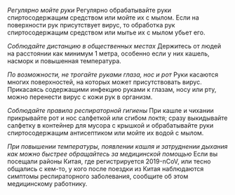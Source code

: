 *Регулярно мойте руки*
Регулярно обрабатывайте руки спиртосодержащим средством или мойте их с мылом. Если на поверхности рук присутствует вирус, то обработка рук спиртосодержащим средством или мытье их с мылом убьет его.

*Соблюдайте дистанцию в общественных местах*
Держитесь от людей на расстоянии как минимум 1 метра, особенно если у них кашель, насморк и повышенная температура.

*По возможности, не трогайте руками глаза, нос и рот*
Руки касаются многих поверхностей, на которых может присутствовать вирус. Прикасаясь содержащими инфекцию руками к глазам, носу или рту, можно перенести вирус с кожи рук в организм.

*Соблюдайте правила респираторной гигиены*
При кашле и чихании прикрывайте рот и нос салфеткой или сгибом локтя; сразу выкидывайте салфетку в контейнер для мусора с крышкой и обрабатывайте руки спиртосодержащим антисептиком или мойте их водой с мылом.

*При повышении температуры, появлении кашля и затруднении дыхания как можно быстрее обращайтесь за медицинской помощью*
Если вы посещали районы Китая, где регистрируется 2019-nCoV, или тесно общались с кем-то, у кого после поездки из Китая наблюдаются симптомы респираторного заболевания, сообщите об этом медицинскому работнику.
